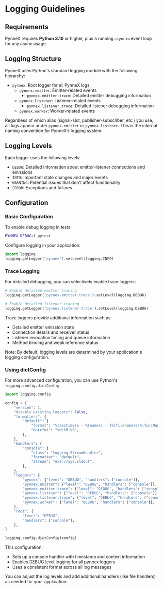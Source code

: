 <!-- docs/logging.md -->

# Logging Guidelines

## Requirements
PynneX requires **Python 3.10** or higher, plus a running `asyncio` event loop for any async usage. 

## Logging Structure
PynneX uses Python's standard logging module with the following hierarchy:

- `pynnex`: Root logger for all PynneX logs
  - `pynnex.emitter`: Emitter-related events
    - `pynnex.emitter.trace`: Detailed emitter debugging information
  - `pynnex.listener`: Listener-related events
    - `pynnex.listener.trace`: Detailed listener debugging information
  - `pynnex.worker`: Worker-related events

Regardless of which alias (signal-slot, publisher-subscriber, etc.) you use, all logs appear under `pynnex.emitter` or `pynnex.listener`. This is the internal naming convention for PynneX’s logging system.

## Logging Levels
Each logger uses the following levels:

- `DEBUG`: Detailed information about emitter-listener connections and emissions
- `INFO`: Important state changes and major events
- `WARNING`: Potential issues that don't affect functionality
- `ERROR`: Exceptions and failures

## Configuration

### Basic Configuration
To enable debug logging in tests:
```bash
PYNNEX_DEBUG=1 pytest
```

Configure logging in your application:
```python
import logging
logging.getLogger('pynnex').setLevel(logging.INFO)
```

### Trace Logging
For detailed debugging, you can selectively enable trace loggers:
```python
# Enable detailed emitter tracing
logging.getLogger('pynnex.emitter.trace').setLevel(logging.DEBUG)

# Enable detailed listener tracing
logging.getLogger('pynnex.listener.trace').setLevel(logging.DEBUG)
```

Trace loggers provide additional information such as:
- Detailed emitter emission state
- Connection details and receiver status
- Listener invocation timing and queue information
- Method binding and weak reference status

Note: By default, logging levels are determined by your application's logging configuration.

### Using dictConfig
For more advanced configuration, you can use Python's `logging.config.dictConfig`:

```python
import logging.config

config = {
    "version": 1,
    "disable_existing_loggers": False,
    "formatters": {
        "default": {
            "format": "%(asctime)s - %(name)s - [%(filename)s:%(funcName)s] - %(levelname)s - %(message)s",
            "datefmt": "%H:%M:%S",
        },
    },
    "handlers": {
        "console": {
            "class": "logging.StreamHandler",
            "formatter": "default",
            "stream": "ext://sys.stdout",
        },
    },
    "loggers": {
        "pynnex": {"level": "DEBUG", "handlers": ["console"]},
        "pynnex.emitter": {"level": "DEBUG", "handlers": ["console"]},
        "pynnex.emitter.trace": {"level": "DEBUG", "handlers": ["console"]},
        "pynnex.listener": {"level": "DEBUG", "handlers": ["console"]},
        "pynnex.listener.trace": {"level": "DEBUG", "handlers": ["console"]},
        "pynnex.worker": {"level": "DEBUG", "handlers": ["console"]},
    },
    "root": {
        "level": "DEBUG",
        "handlers": ["console"],
    },
}

logging.config.dictConfig(config)
```

This configuration:
- Sets up a console handler with timestamp and context information
- Enables DEBUG level logging for all pynnex loggers
- Uses a consistent format across all log messages

You can adjust the log levels and add additional handlers (like file handlers) as needed for your application.
